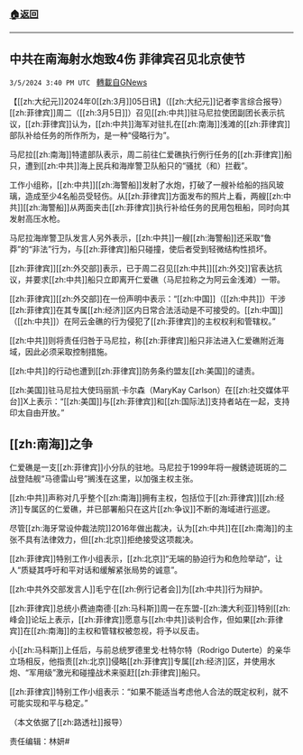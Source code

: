 ###  [:house:返回](README.md)
---


## 中共在南海射水炮致4伤 菲律宾召见北京使节
`3/5/2024 3:40 PM UTC ` [轉載自GNews](https://gnews.org/articles/2367712)

【[[zh:大纪元]]2024年0[[zh:3月]]05日讯】（[[zh:大纪元]]记者李言综合报导）[[zh:菲律宾]]周二（[[zh:3月5日]]）召见[[zh:中共]]驻马尼拉使团副团长表示抗议，[[zh:菲律宾]]认为，[[zh:中共]]海军对驻扎在[[zh:南海]]浅滩的[[zh:菲律宾]]部队补给任务的所作所为，是一种“侵略行为”。

马尼拉[[zh:南海]]特遣部队表示，周二前往仁爱礁执行例行任务的[[zh:菲律宾]]船只，遭到[[zh:中共]]海上民兵和海岸警卫队船只的“骚扰（和）拦截”。

工作小组称，[[zh:中共]][[zh:海警船]]发射了水炮，打破了一艘补给船的挡风玻璃，造成至少4名船员受轻伤。从[[zh:菲律宾]]方面发布的照片上看，两艘[[zh:中共]][[zh:海警船]]从两面夹击[[zh:菲律宾]]执行补给任务的民用包租船，同时向其发射高压水枪。

马尼拉海岸警卫队发言人另外表示，[[zh:中共]]一艘[[zh:海警船]]还采取“鲁莽”的“非法”行为，与[[zh:菲律宾]]船只碰撞，使后者受到轻微结构性损坏。

[[zh:菲律宾]][[zh:外交部]]表示，已于周二召见[[zh:中共]][[zh:外交]]官表达抗议，并要求[[zh:中共]]船只立即离开仁爱礁（马尼拉称之为阿云金浅滩）一带。

[[zh:菲律宾]][[zh:外交部]]在一份声明中表示：“[[zh:中国]]（[[zh:中共]]）干涉[[zh:菲律宾]]在其专属[[zh:经济]]区内日常合法活动是不可接受的。[[zh:中国]]（[[zh:中共]]）在阿云金礁的行为侵犯了[[zh:菲律宾]]的主权权利和管辖权。”

[[zh:中共]]则将责任归咎于马尼拉，称[[zh:菲律宾]]船只非法进入仁爱礁附近海域，因此必须采取控制措施。

[[zh:中共]]的行动也遭到[[zh:菲律宾]]防务条约盟友[[zh:美国]]的谴责。

[[zh:美国]]驻马尼拉大使玛丽凯‧卡尔森（MaryKay Carlson）在[[zh:社交媒体平台]]X上表示：“[[zh:美国]]与[[zh:菲律宾]]和[[zh:国际法]]支持者站在一起，支持印太自由开放。”

## [[zh:南海]]之争

仁爱礁是一支[[zh:菲律宾]]小分队的驻地。马尼拉于1999年将一艘銹迹斑斑的二战登陆舰“马德雷山号”搁浅在这里，以加强主权主张。

[[zh:中共]]声称对几乎整个[[zh:南海]]拥有主权，包括位于[[zh:菲律宾]][[zh:经济]]专属区的仁爱礁，并已部署船只在这片[[zh:争议]]不断的海域进行巡逻。

尽管[[zh:海牙常设仲裁法院]]2016年做出裁决，认为[[zh:中共]]在[[zh:南海]]的主张不具有法律效力，但[[zh:北京]]拒绝接受这项裁决。

[[zh:菲律宾]]特别工作小组表示，[[zh:北京]]“无端的胁迫行为和危险举动”，让人“质疑其呼吁和平对话和缓解紧张局势的诚意”。

[[zh:中共外交部发言人]]毛宁在[[zh:例行记者会]]为[[zh:中共]]行为辩护。

[[zh:菲律宾]]总统小费迪南德‧[[zh:马科斯]]周一在东盟-[[zh:澳大利亚]]特别[[zh:峰会]]论坛上表示，[[zh:菲律宾]]愿意与[[zh:中共]]谈判合作，但如果[[zh:菲律宾]]在[[zh:南海]]的主权和管辖权被忽视，将予以反击。

小[[zh:马科斯]]上任后，与前总统罗德里戈‧杜特尔特（Rodrigo Duterte）的亲华立场相反，他指责[[zh:北京]]侵略[[zh:菲律宾]]专属[[zh:经济]]区，并使用水炮、“军用级”激光和碰撞战术来驱赶[[zh:菲律宾]]船只。

[[zh:菲律宾]]特别工作小组表示：“如果不能适当考虑他人合法的既定权利，就不可能实现和平与稳定。”

（本文依据了[[zh:路透社]]报导）

责任编辑：林妍#
